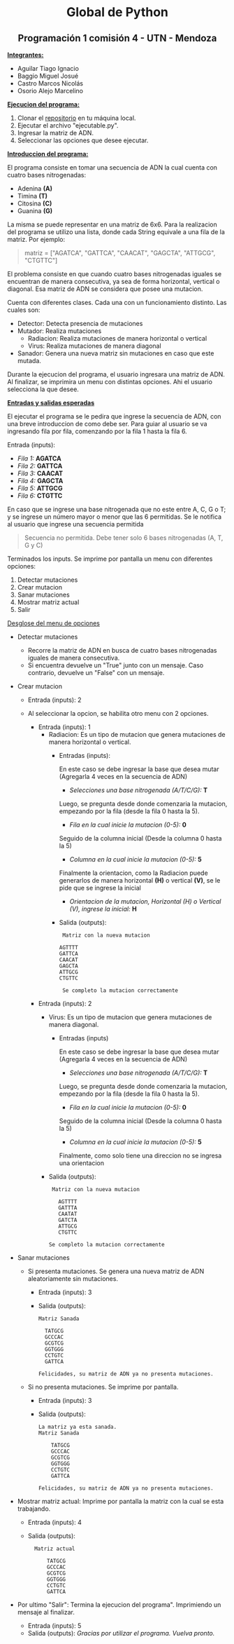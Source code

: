 <h1 align="center"> Global de Python </h1>

<h2 align="center"> Programación 1 comisión 4 - UTN - Mendoza </h2>

<ins>**Integrantes:**</ins>
  * Aguilar Tiago Ignacio
  * Baggio Miguel Josué
  * Castro Marcos Nicolás
  * Osorio Alejo Marcelino

<ins>**Ejecucion del programa:**</ins>
1. Clonar el [repositorio](https://github.com/GrupoPython-9/Global) en tu máquina local.
2. Ejecutar el archivo "ejecutable.py".
3. Ingresar la matriz de ADN.
4. Seleccionar las opciones que desee ejecutar.

<ins>**Introduccion del programa:**</ins>

El programa consiste en tomar una secuencia de ADN la cual cuenta con cuatro bases nitrogenadas:
  * Adenina **(A)**
  * Timina **(T)**
  * Citosina **(C)**
  * Guanina **(G)**

La misma se puede representar en una matriz de 6x6. Para la realizacion del programa se utilizo una lista, donde cada String equivale a una fila de la matriz. Por ejemplo:

> matriz = ["AGATCA", "GATTCA", "CAACAT", "GAGCTA", "ATTGCG", "CTGTTC"]

El problema consiste en que cuando cuatro bases nitrogenadas iguales se encuentran de manera consecutiva, ya sea de forma horizontal, vertical o diagonal. Esa matriz de ADN se considera que posee una mutacion.

Cuenta con diferentes clases. Cada una con un funcionamiento distinto. Las cuales son:
  * Detector: Detecta presencia de mutaciones
  * Mutador: Realiza mutaciones
    * Radiacion: Realiza mutaciones de manera horizontal o vertical
    * Virus: Realiza mutaciones de manera diagonal
  * Sanador: Genera una nueva matriz sin mutaciones en caso que este mutada.

Durante la ejecucion del programa, el usuario ingresara una matriz de ADN. Al finalizar, se imprimira un menu con distintas opciones. Ahi el usuario selecciona la que desee.

<ins>**Entradas y salidas esperadas**</ins>

El ejecutar el programa se le pedira que ingrese la secuencia de ADN, con una breve introduccion de como debe ser. 
Para guiar al usuario se va ingresando fila por fila, comenzando por la fila 1 hasta la fila 6.

Entrada (inputs):
* _Fila 1:_ **AGATCA**
* _Fila 2:_ **GATTCA**
* _Fila 3:_ **CAACAT**
* _Fila 4:_ **GAGCTA**
* _Fila 5:_ **ATTGCG**
* _Fila 6:_ **CTGTTC**

En caso que se ingrese una base nitrogenada que no este entre A, C, G o T; y se ingrese un número mayor o menor que las 6 permitidas. Se le notifica al usuario que ingrese una secuencia permitida

> Secuencia no permitida. Debe tener solo 6 bases nitrogenadas (A, T, G y C)

Terminados los inputs. Se imprime por pantalla un menu con diferentes opciones:

1. Detectar mutaciones
2. Crear mutacion
4. Sanar mutaciones
5. Mostrar matriz actual
6. Salir

<ins>Desglose del menu de opciones</ins>

* Detectar mutaciones
  * Recorre la matriz de ADN en busca de cuatro bases nitrogenadas iguales de manera consecutiva.
  * Si encuentra devuelve un "True" junto con un mensaje. Caso contrario, devuelve un "False" con un mensaje.
 
* Crear mutacion
  * Entrada (inputs): 2
  * Al seleccionar la opcion, se habilita otro menu con 2 opciones.
    
    * Entrada (inputs): 1
      * Radiacion: Es un tipo de mutacion que genera mutaciones de manera horizontal o vertical.
        * Entradas (inputs):
      
          En este caso se debe ingresar la base que desea mutar (Agregarla 4 veces en la secuencia de ADN)
          * _Selecciones una base nitrogenada (A/T/C/G):_ **T**

          Luego, se pregunta desde donde comenzaria la mutacion, empezando por la fila (desde la fila 0 hasta la 5).
          * _Fila en la cual inicie la mutacion (0-5):_ **0**

          Seguido de la columna inicial (Desde la columna 0 hasta la 5)
          * _Columna en la cual inicie la mutacion (0-5):_ **5**
     
          Finalmente la orientacion, como la Radiacion puede generarlos de manera horizontal **(H)** o vertical **(V)**, se le pide que se ingrese la inicial
          * _Orientacion de la mutacion, Horizontal (H) o Vertical (V), ingrese la inicial:_ **H**
        * Salida (outputs):
      
               Matriz con la nueva mutacion
      
              AGTTTT
              GATTCA
              CAACAT
              GAGCTA
              ATTGCG
              CTGTTC
      
               Se completo la mutacion correctamente
      
    * Entrada (inputs): 2
      * Virus: Es un tipo de mutacion que genera mutaciones de manera diagonal.
        * Entradas (inputs)
      
          En este caso se debe ingresar la base que desea mutar (Agregarla 4 veces en la secuencia de ADN)
          * _Selecciones una base nitrogenada (A/T/C/G):_ **T**

          Luego, se pregunta desde donde comenzaria la mutacion, empezando por la fila (desde la fila 0 hasta la 5).
          * _Fila en la cual inicie la mutacion (0-5):_ **0**

          Seguido de la columna inicial (Desde la columna 0 hasta la 5)
          * _Columna en la cual inicie la mutacion (0-5):_ **5**
     
          Finalmente, como solo tiene una direccion no se ingresa una orientacion
      * Salida (outputs):

             Matriz con la nueva mutacion
    
               AGTTTT
               GATTTA
               CAATAT
               GATCTA
               ATTGCG
               CTGTTC
    
            Se completo la mutacion correctamente

* Sanar mutaciones
  * Si presenta mutaciones. Se genera una nueva matriz de ADN aleatoriamente sin mutaciones.
    * Entrada (inputs): 3
    * Salida (outputs):
      
          Matriz Sanada
      
            TATGCG
            GCCCAC
            GCGTCG
            GGTGGG
            CCTGTC
            GATTCA
      
          Felicidades, su matriz de ADN ya no presenta mutaciones.

  * Si no presenta mutaciones. Se imprime por pantalla.
    * Entrada (inputs): 3
    * Salida (outputs):
      
          La matriz ya esta sanada.
          Matriz Sanada
      
              TATGCG
              GCCCAC
              GCGTCG
              GGTGGG
              CCTGTC
              GATTCA
      
          Felicidades, su matriz de ADN ya no presenta mutaciones.

* Mostrar matriz actual: Imprime por pantalla la matriz con la cual se esta trabajando.
  * Entrada (inputs): 4
  * Salida (outputs):

          Matriz actual
    
              TATGCG
              GCCCAC
              GCGTCG
              GGTGGG
              CCTGTC
              GATTCA

* Por ultimo "Salir": Termina la ejecucion del programa". Imprimiendo un mensaje al finalizar.
  * Entrada (inputs): 5
  * Salida (outputs):
      _Gracias por utilizar el programa. Vuelva pronto._
